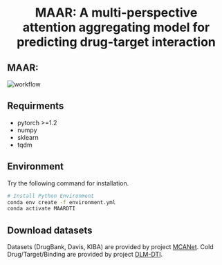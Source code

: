 <h1 align="center">
MAAR: A multi-perspective attention aggregating model for predicting drug-target interaction
</h1>

## MAAR:
![workflow](https://github.com/user-attachments/assets/15ae4eaf-9774-48c6-a6e9-f4c57da1b52e)

## Requirments
* pytorch >=1.2
* numpy
* sklearn
* tqdm

## Environment
Try the following command for installation. 
```sh
# Install Python Environment
conda env create -f environment.yml
conda activate MAARDTI
```
## Download datasets
Datasets (DrugBank, Davis, KIBA) are provided by project [MCANet](https://github.com/MrZQAQ/MCANet/tree/main).
Cold Drug/Target/Binding are provided by project [DLM-DTI](https://github.com/jonghyunlee1993/DLM-DTI_hint-based-learning/tree/master). 

